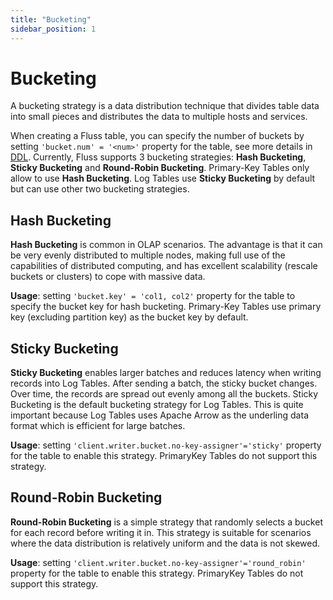 ```yaml
---
title: "Bucketing"
sidebar_position: 1
---
```


# Bucketing

A bucketing strategy is a data distribution technique that divides table data into small pieces 
and distributes the data to multiple hosts and services.

When creating a Fluss table, you can specify the number of buckets by setting `'bucket.num' = '<num>'` property for the table, see more details in [DDL](engine-flink/ddl.md).
Currently, Fluss supports 3 bucketing strategies: **Hash Bucketing**, **Sticky Bucketing** and **Round-Robin Bucketing**.
Primary-Key Tables only allow to use **Hash Bucketing**. Log Tables use **Sticky Bucketing** by default but can use other two bucketing strategies.

## Hash Bucketing
**Hash Bucketing** is common in OLAP scenarios.
The advantage is that it can be very evenly distributed to multiple nodes, making full use of the capabilities of distributed computing, and has excellent
scalability (rescale buckets or clusters) to cope with massive data.

**Usage**: setting `'bucket.key' = 'col1, col2'` property for the table to specify the bucket key for hash bucketing.
Primary-Key Tables use primary key (excluding partition key) as the bucket key by default.

## Sticky Bucketing

**Sticky Bucketing** enables larger batches and reduces latency when writing records into Log Tables. After sending a batch, the sticky bucket changes. Over time, the records are spread out evenly among all the buckets.
Sticky Bucketing is the default bucketing strategy for Log Tables. This is quite important because Log Tables uses Apache Arrow as the underling data format which is efficient for large batches.

**Usage**: setting `'client.writer.bucket.no-key-assigner'='sticky'` property for the table to enable this strategy. PrimaryKey Tables do not support this strategy.

## Round-Robin Bucketing

**Round-Robin Bucketing** is a simple strategy that randomly selects a bucket for each record before writing it in. This strategy is suitable for scenarios where the data distribution is relatively uniform and the data is not skewed.

**Usage**: setting `'client.writer.bucket.no-key-assigner'='round_robin'` property for the table to enable this strategy. PrimaryKey Tables do not support this strategy.

